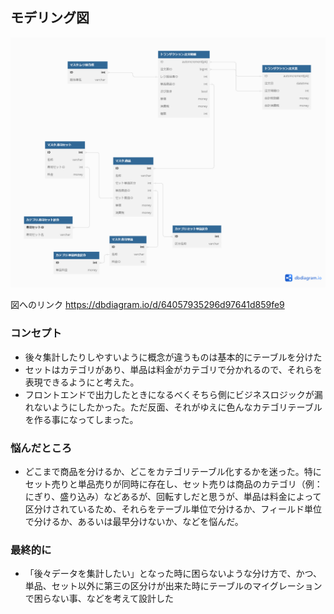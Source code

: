 ## モデリング図
![寿司持ち帰り注文票DB設計](./%E5%AF%BF%E5%8F%B8%E3%83%87%E3%82%B6%E3%82%A4%E3%83%B3.png "寿司持ち帰り注文票DB設計")

図へのリンク
https://dbdiagram.io/d/64057935296d97641d859fe9

### コンセプト
- 後々集計したりしやすいように概念が違うものは基本的にテーブルを分けた
- セットはカテゴリがあり、単品は料金がカテゴリで分かれるので、それらを表現できるようにと考えた。
- フロントエンドで出力したときになるべくそちら側にビジネスロジックが漏れないようにしたかった。ただ反面、それがゆえに色んなカテゴリテーブルを作る事になってしまった。

### 悩んだところ
- どこまで商品を分けるか、どこをカテゴリテーブル化するかを迷った。特にセット売りと単品売りが同時に存在し、セット売りは商品のカテゴリ（例：にぎり、盛り込み）などあるが、回転すしだと思うが、単品は料金によって区分けされているため、それらをテーブル単位で分けるか、フィールド単位で分けるか、あるいは最早分けないか、などを悩んだ。

### 最終的に
- 「後々データを集計したい」となった時に困らないような分け方で、かつ、単品、セット以外に第三の区分けが出来た時にテーブルのマイグレーションで困らない事、などを考えて設計した